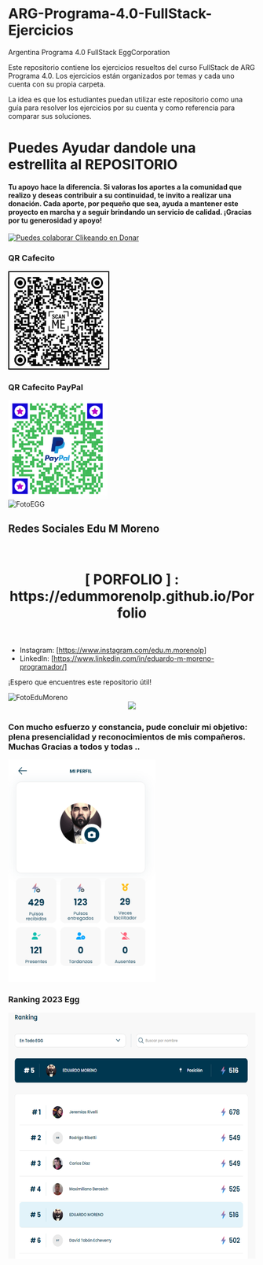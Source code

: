 # ARG-Programa-4.0-FullStack-Ejercicios



Argentina Programa 4.0 FullStack EggCorporation

Este repositorio contiene los ejercicios resueltos del curso FullStack de ARG Programa 4.0. Los ejercicios están organizados por temas y cada uno cuenta con su propia carpeta.

La idea es que los estudiantes puedan utilizar este repositorio como una guía para resolver los ejercicios por su cuenta y como referencia para comparar sus soluciones.

# Puedes Ayudar dandole una estrellita al REPOSITORIO

#### Tu apoyo hace la diferencia. Si valoras los aportes a la comunidad que realizo y deseas contribuir a su continuidad, te invito a realizar una donación. Cada aporte, por pequeño que sea, ayuda a mantener este proyecto en marcha y a seguir brindando un servicio de calidad. ¡Gracias por tu generosidad y apoyo!

[![Puedes colaborar Clikeando en Donar](https://img.shields.io/badge/Clikeando%20aqui%20puedes%20colaborar%20-Donar-blue)](https://www.mercadopago.com.ar/subscriptions/checkout?preapproval_plan_id=2c9380848810689e018813682e960130)

### QR Cafecito 

<img src="./QRCafecitoSolo.png" alt="QR Cafecito" height="200"  />
<br/>

### QR Cafecito PayPal

<img src="./QRCafecitoPayPal.png" alt="QR Cafecito" height="200" />
<br/>

<img src="https://doc.eggeducacion.com/static/media/logo.4c3ffc62.svg" alt="FotoEGG" width="300">

## Redes Sociales Edu M Moreno

<br clear="both">
<div align="center" >
  <h1> [ PORFOLIO ] : https://edummorenolp.github.io/Porfolio </h1>
  </div>
<br/>

- Instagram: [https://www.instagram.com/edu.m.morenolp]
- LinkedIn: [https://www.linkedin.com/in/eduardo-m-moreno-programador/]

¡Espero que encuentres este repositorio útil!

<img src="https://avatars.githubusercontent.com/u/126937215?v=4" alt="FotoEduMoreno" width="300">

<div align="center">
  <img src="https://profile-counter.glitch.me/ARGPrograma4FullStackEjer/count.svg?"  />
</div>

### Con mucho esfuerzo y constancia, pude concluir mi objetivo: plena presencialidad y reconocimientos de mis compañeros. Muchas Gracias a todos y todas .. 
<img src="https://github.com/EduMMorenolp/ARG-Programa-4.0-FullStack-Ejercicios/blob/master/Pulsos%20al%20Final%20de%20Curso.png?raw=true" alt="FotoEGG" width="300">

### Ranking 2023 Egg

<img src="./Ranking2023.png" alt="Ranking2023" height="500" />
<br/>
